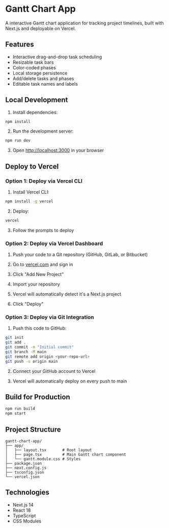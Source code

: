 # Gantt Chart App

A interactive Gantt chart application for tracking project timelines, built with Next.js and deployable on Vercel.

## Features

- Interactive drag-and-drop task scheduling
- Resizable task bars
- Color-coded phases
- Local storage persistence
- Add/delete tasks and phases
- Editable task names and labels

## Local Development

1. Install dependencies:
```bash
npm install
```

2. Run the development server:
```bash
npm run dev
```

3. Open [http://localhost:3000](http://localhost:3000) in your browser

## Deploy to Vercel

### Option 1: Deploy via Vercel CLI

1. Install Vercel CLI:
```bash
npm install -g vercel
```

2. Deploy:
```bash
vercel
```

3. Follow the prompts to deploy

### Option 2: Deploy via Vercel Dashboard

1. Push your code to a Git repository (GitHub, GitLab, or Bitbucket)

2. Go to [vercel.com](https://vercel.com) and sign in

3. Click "Add New Project"

4. Import your repository

5. Vercel will automatically detect it's a Next.js project

6. Click "Deploy"

### Option 3: Deploy via Git Integration

1. Push this code to GitHub:
```bash
git init
git add .
git commit -m "Initial commit"
git branch -M main
git remote add origin <your-repo-url>
git push -u origin main
```

2. Connect your GitHub account to Vercel

3. Vercel will automatically deploy on every push to main

## Build for Production

```bash
npm run build
npm start
```

## Project Structure

```
gantt-chart-app/
├── app/
│   ├── layout.tsx       # Root layout
│   ├── page.tsx         # Main Gantt chart component
│   └── gantt.module.css # Styles
├── package.json
├── next.config.js
├── tsconfig.json
└── vercel.json
```

## Technologies

- Next.js 14
- React 18
- TypeScript
- CSS Modules
